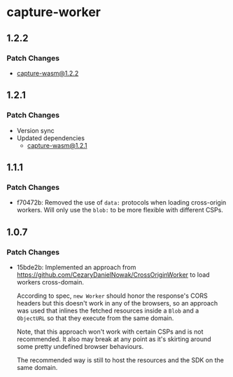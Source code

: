 # capture-worker

## 1.2.2

### Patch Changes

- capture-wasm@1.2.2

## 1.2.1

### Patch Changes

- Version sync
- Updated dependencies
  - capture-wasm@1.2.1

## 1.1.1

### Patch Changes

- f70472b: Removed the use of `data:` protocols when loading cross-origin workers. Will only use the `blob:` to be more flexible with different CSPs.

## 1.0.7

### Patch Changes

- 15bde2b: Implemented an approach from https://github.com/CezaryDanielNowak/CrossOriginWorker to load workers cross-domain.

  According to spec, `new Worker` should honor the response's CORS headers
  but this doesn't work in any of the browsers, so an approach was used
  that inlines the fetched resources inside a `Blob` and a `ObjectURL` so
  that they execute from the same domain.

  Note, that this approach won't work with certain CSPs and is not
  recommended. It also may break at any point as it's skirting around some
  pretty undefined browser behaviours.

  The recommended way is still to host the resources and the SDK on the
  same domain.
